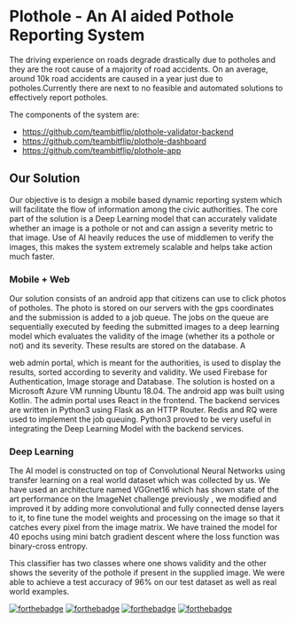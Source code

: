 # Plothole - An AI aided Pothole Reporting System

The driving experience on roads degrade drastically due to potholes and they are the root cause of a majority of road accidents.
On an average, around 10k road accidents are caused in a year just due to potholes.Currently there are next to no feasible and automated solutions to effectively report potholes.

The components of the system are:

* https://github.com/teambitflip/plothole-validator-backend
* https://github.com/teambitflip/plothole-dashboard
* https://github.com/teambitflip/plothole-app

## Our Solution

Our objective is to design a mobile based dynamic reporting system which will facilitate
the flow of information among the civic authorities. The core part of the solution is a
Deep Learning model that can accurately validate whether an image is a pothole or not
and can assign a severity metric to that image. Use of AI heavily reduces the use of
middlemen to verify the images, this makes the system extremely scalable and helps
take action much faster.

### Mobile + Web

Our solution consists of an android app that citizens can use to click photos of potholes.
The photo is stored on our servers with the gps coordinates and the submission is added
to a job queue. The jobs on the queue are sequentially executed by feeding the
submitted images to a deep learning model which evaluates the validity of the image
(whether its a pothole or not) and its severity. These results are stored on the database. A

web admin portal, which is meant for the authorities, is used to display the results, sorted
according to severity and validity. We used Firebase for Authentication, Image storage
and Database. The solution is hosted on a Microsoft Azure VM running Ubuntu 18.04.
The android app was built using Kotlin. The admin portal uses React in the frontend. The
backend services are written in Python3 using Flask as an HTTP Router. Redis and RQ
were used to implement the job queuing. Python3 proved to be very useful in integrating
the Deep Learning Model with the backend services.

### Deep Learning

The AI model is constructed on top of Convolutional Neural Networks using transfer
learning on a real world dataset which was collected by us. We have used an
architecture named VGGnet16 which has shown state of the art performance on the
ImageNet challenge previously , we modified and improved it by adding more
convolutional and fully connected dense layers to it, to fine tune the model weights and
processing on the image so that it catches every pixel from the image matrix. We have
trained the model for 40 epochs using mini batch gradient descent where the loss
function was binary-cross entropy.

This classifier has two classes where one shows validity and the other shows the severity
of the pothole if present in the supplied image. We were able to achieve a test accuracy
of 96% on our test dataset as well as real world examples.

[![forthebadge](https://forthebadge.com/images/badges/built-with-love.svg)](https://forthebadge.com)
[![forthebadge](https://forthebadge.com/images/badges/made-with-python.svg)](https://forthebadge.com)
[![forthebadge](https://forthebadge.com/images/badges/made-with-javascript.svg)](https://forthebadge.com)
[![forthebadge](https://forthebadge.com/images/badges/built-for-android.svg)](https://forthebadge.com)